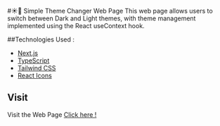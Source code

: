 #☀️🌙 Simple Theme Changer Web Page
This web page allows users to switch between Dark and Light themes, with theme management implemented using the React useContext hook.

##Technologies Used :
- [Next.js](https://nextjs.org/)
- [TypeScript](https://www.typescriptlang.org/)
- [Tailwind CSS](https://tailwindcss.com/)
- [React Icons](https://react-icons.github.io/react-icons/)


## Visit
Visit the Web Page [Click here !](https://shahmir-theme-changer-website.vercel.app/)